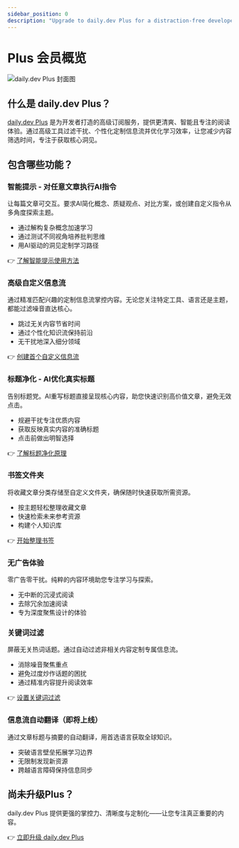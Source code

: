 ```yaml
---
sidebar_position: 0
description: "Upgrade to daily.dev Plus for a distraction-free developer experience. Get AI-powered clean titles, custom feeds, bookmark folders, keyword filters, and an ad-free reading environment. Stay focused and streamline your learning."
---
```


# Plus 会员概览

![daily.dev Plus 封面图](https://daily-now-res.cloudinary.com/image/upload/v1740314886/docs/daily.dev_Plus_-_Default.png)

## 什么是 daily.dev Plus？

[daily.dev Plus](https://app.daily.dev/plus) 是为开发者打造的高级订阅服务，提供更清爽、智能且专注的阅读体验。通过高级工具过滤干扰、个性化定制信息流并优化学习效率，让您减少内容筛选时间，专注于获取核心洞见。

## 包含哪些功能？

### 智能提示 - 对任意文章执行AI指令

让每篇文章可交互。要求AI简化概念、质疑观点、对比方案，或创建自定义指令从多角度探索主题。

- 通过解构复杂概念加速学习
- 通过测试不同视角培养批判思维
- 用AI驱动的洞见定制学习路径

👉 [了解智能提示使用方法](plus/smart-prompts.md)

### 高级自定义信息流

通过精准匹配兴趣的定制信息流掌控内容。无论您关注特定工具、语言还是主题，都能过滤噪音直达核心。

- 跳过无关内容节省时间
- 通过个性化知识流保持前沿
- 无干扰地深入细分领域

👉 [创建首个自定义信息流](plus/custom-feeds.md)

### 标题净化 - AI优化真实标题

告别标题党。AI重写标题直接呈现核心内容，助您快速识别高价值文章，避免无效点击。

- 规避干扰专注优质内容
- 获取反映真实内容的准确标题
- 点击前做出明智选择

👉 [了解标题净化原理](plus/clickbait-shield.md)

### 书签文件夹

将收藏文章分类存储至自定义文件夹，确保随时快速获取所需资源。

- 按主题轻松整理收藏文章
- 快速检索未来参考资源
- 构建个人知识库

👉 [开始整理书签](plus/bookmark-folders.md)

### 无广告体验

零广告零干扰。纯粹的内容环境助您专注学习与探索。

- 无中断的沉浸式阅读
- 去除冗余加速阅读
- 专为深度聚焦设计的体验

### 关键词过滤

屏蔽无关热词话题。通过自动过滤非相关内容定制专属信息流。

- 消除噪音聚焦重点
- 避免过度炒作话题的困扰
- 通过精准内容提升阅读效率

👉 [设置关键词过滤](plus/keyword-filters.md)

### 信息流自动翻译（即将上线）

通过文章标题与摘要的自动翻译，用首选语言获取全球知识。

- 突破语言壁垒拓展学习边界
- 无限制发现新资源
- 跨越语言障碍保持信息同步

## 尚未升级Plus？

daily.dev Plus 提供更强的掌控力、清晰度与定制化——让您专注真正重要的内容。

👉 [立即升级 daily.dev Plus](https://app.daily.dev/plus)